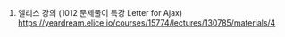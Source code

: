 1. 엘리스 강의  (1012 문제풀이 특강 Letter for Ajax)  
https://yeardream.elice.io/courses/15774/lectures/130785/materials/4

